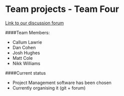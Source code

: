 Team projects - Team Four
==============

[Link to our discussion forum](http://team.faemir.co.uk)

####Team Members:

* Callum Lawrie
* Dan Cohen
* Josh Hughes
* Matt Cole
* Nikk Williams

####Current status

* Project Management software has been chosen
* Currently organising it (git + forum)


